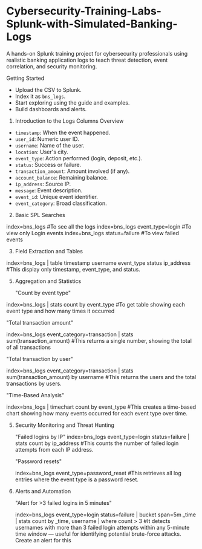 # Cybersecurity-Training-Labs-Splunk-with-Simulated-Banking-Logs
A hands-on Splunk training project for cybersecurity professionals using realistic banking application logs to teach threat detection, event correlation, and security monitoring.

Getting Started
- Upload the CSV to Splunk.
- Index it as `bns_logs`.
- Start exploring using the guide and examples.
- Build dashboards and alerts.

1. Introduction to the Logs
Columns Overview
- `timestamp`: When the event happened.
- `user_id`: Numeric user ID.
- `username`: Name of the user.
- `location`: User's city.
- `event_type`: Action performed (login, deposit, etc.).
- `status`: Success or failure.
- `transaction_amount`: Amount involved (if any).
- `account_balance`: Remaining balance.
- `ip_address`: Source IP.
- `message`: Event description.
- `event_id`: Unique event identifier.
- `event_category`: Broad classification.


2. Basic SPL Searches

index=bns_logs  #To see all the logs
index=bns_logs event_type=login #To view only Login events
index=bns_logs status=failure  #To view failed events

3. Field Extraction and Tables
   
index=bns_logs
| table timestamp username event_type status ip_address #This display only timestamp, event_type, and status.

5. Aggregation and Statistics
   
   "Count by event type"

index=bns_logs
| stats count by event_type   #To get table showing each event type and how many times it occurred

"Total transaction amount"

index=bns_logs event_category=transaction
| stats sum(transaction_amount)   #This returns a single number, showing the total of all transactions

"Total transaction by user"

index=bns_logs event_category=transaction
| stats sum(transaction_amount) by username #This returns the users and the total transactions by users.

"Time-Based Analysis"

index=bns_logs
| timechart count by event_type #This creates a time-based chart showing how many events occurred for each event type over time.

5. Security Monitoring and Threat Hunting

   "Failed logins by IP"
   index=bns_logs event_type=login status=failure
| stats count by ip_address   #This counts the number of failed login attempts from each IP address.

    "Password resets"

   index=bns_logs event_type=password_reset   #This retrieves all log entries where the event type is a password reset.

7. Alerts and Automation

   "Alert for >3 failed logins in 5 minutes"

   index=bns_logs event_type=login status=failure
| bucket span=5m _time
| stats count by _time, username
| where count > 3      #It detects usernames with more than 3 failed login attempts within any 5-minute time window — useful for identifying potential brute-force attacks. Create an alert for this









